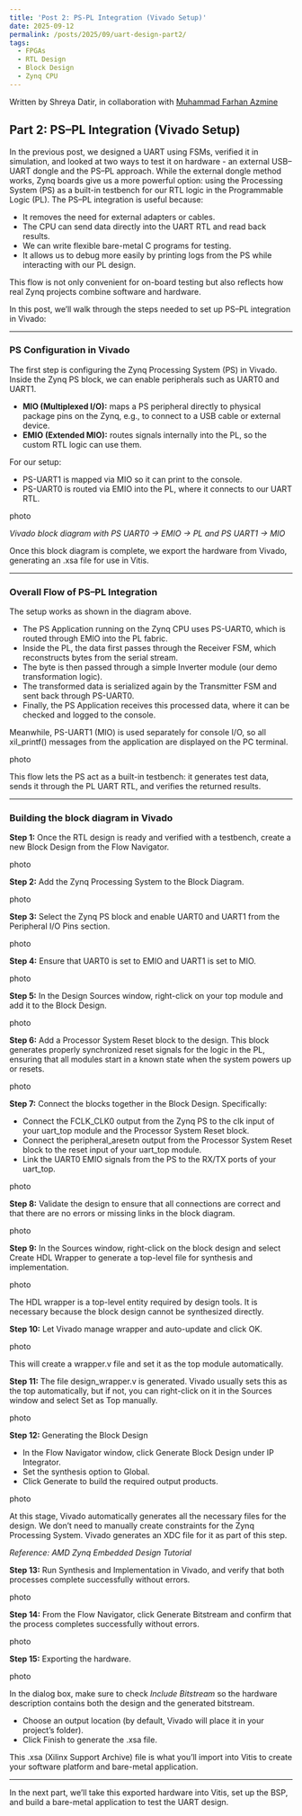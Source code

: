 ```yaml
---
title: 'Post 2: PS-PL Integration (Vivado Setup)'
date: 2025-09-12
permalink: /posts/2025/09/uart-design-part2/
tags:
  - FPGAs
  - RTL Design
  - Block Design
  - Zynq CPU
---
```

Written by Shreya Datir, in collaboration with [Muhammad Farhan Azmine](https://github.com/muhammadfarhan720)

## Part 2: PS–PL Integration (Vivado Setup)

In the previous post, we designed a UART using FSMs, verified it in simulation, and looked at two ways to test it on hardware - an external USB–UART dongle and the PS–PL approach. While the external dongle method works, Zynq boards give us a more powerful option: using the Processing System (PS) as a built-in testbench for our RTL logic in the Programmable Logic (PL). The PS–PL integration is useful because:

- It removes the need for external adapters or cables.  
- The CPU can send data directly into the UART RTL and read back results.  
- We can write flexible bare-metal C programs for testing.  
- It allows us to debug more easily by printing logs from the PS while interacting with our PL design.  

This flow is not only convenient for on-board testing but also reflects how real Zynq projects combine software and hardware.  

In this post, we’ll walk through the steps needed to set up PS–PL integration in Vivado:

---

### PS Configuration in Vivado

The first step is configuring the Zynq Processing System (PS) in Vivado. Inside the Zynq PS block, we can enable peripherals such as UART0 and UART1.

- **MIO (Multiplexed I/O):** maps a PS peripheral directly to physical package pins on the Zynq, e.g., to connect to a USB cable or external device.  
- **EMIO (Extended MIO):** routes signals internally into the PL, so the custom RTL logic can use them.  

For our setup:

- PS-UART1 is mapped via MIO so it can print to the console.  
- PS-UART0 is routed via EMIO into the PL, where it connects to our UART RTL.  

photo  

*Vivado block diagram with PS UART0 → EMIO → PL and PS UART1 → MIO*  

Once this block diagram is complete, we export the hardware from Vivado, generating an .xsa file for use in Vitis.

---

### Overall Flow of PS–PL Integration

The setup works as shown in the diagram above.

- The PS Application running on the Zynq CPU uses PS-UART0, which is routed through EMIO into the PL fabric.  
- Inside the PL, the data first passes through the Receiver FSM, which reconstructs bytes from the serial stream.  
- The byte is then passed through a simple Inverter module (our demo transformation logic).  
- The transformed data is serialized again by the Transmitter FSM and sent back through PS-UART0.  
- Finally, the PS Application receives this processed data, where it can be checked and logged to the console.  

Meanwhile, PS-UART1 (MIO) is used separately for console I/O, so all xil_printf() messages from the application are displayed on the PC terminal.  

photo  

This flow lets the PS act as a built-in testbench: it generates test data, sends it through the PL UART RTL, and verifies the returned results.  

---

### Building the block diagram in Vivado

**Step 1:** Once the RTL design is ready and verified with a testbench, create a new Block Design from the Flow Navigator.  

photo  

**Step 2:** Add the Zynq Processing System to the Block Diagram.  

photo  

**Step 3:** Select the Zynq PS block and enable UART0 and UART1 from the Peripheral I/O Pins section.  

photo  

**Step 4:** Ensure that UART0 is set to EMIO and UART1 is set to MIO.  

photo  

**Step 5:** In the Design Sources window, right-click on your top module and add it to the Block Design.  

photo  

**Step 6:** Add a Processor System Reset block to the design. This block generates properly synchronized reset signals for the logic in the PL, ensuring that all modules start in a known state when the system powers up or resets.  

photo  

**Step 7:** Connect the blocks together in the Block Design. Specifically:  
- Connect the FCLK_CLK0 output from the Zynq PS to the clk input of your uart_top module and the Processor System Reset block.  
- Connect the peripheral_aresetn output from the Processor System Reset block to the reset input of your uart_top module.  
- Link the UART0 EMIO signals from the PS to the RX/TX ports of your uart_top.  

photo  

**Step 8:** Validate the design to ensure that all connections are correct and that there are no errors or missing links in the block diagram.  

photo  

**Step 9:** In the Sources window, right-click on the block design and select Create HDL Wrapper to generate a top-level file for synthesis and implementation.  

photo  

The HDL wrapper is a top-level entity required by design tools. It is necessary because the block design cannot be synthesized directly.  

**Step 10:** Let Vivado manage wrapper and auto-update and click OK.  

photo  

This will create a wrapper.v file and set it as the top module automatically.  

**Step 11:** The file design_wrapper.v is generated. Vivado usually sets this as the top automatically, but if not, you can right-click on it in the Sources window and select Set as Top manually.  

photo  

**Step 12:** Generating the Block Design  
- In the Flow Navigator window, click Generate Block Design under IP Integrator.  
- Set the synthesis option to Global.  
- Click Generate to build the required output products.  

photo  

At this stage, Vivado automatically generates all the necessary files for the design. We don’t need to manually create constraints for the Zynq Processing System. Vivado generates an XDC file for it as part of this step.  

*Reference: AMD Zynq Embedded Design Tutorial*  

**Step 13:** Run Synthesis and Implementation in Vivado, and verify that both processes complete successfully without errors.  

photo  

**Step 14:** From the Flow Navigator, click Generate Bitstream and confirm that the process completes successfully without errors.  

photo  

**Step 15:** Exporting the hardware.  

photo  

In the dialog box, make sure to check *Include Bitstream* so the hardware description contains both the design and the generated bitstream.  

- Choose an output location (by default, Vivado will place it in your project’s folder).  
- Click Finish to generate the .xsa file.  

This .xsa (Xilinx Support Archive) file is what you’ll import into Vitis to create your software platform and bare-metal application.  

---

In the next part, we’ll take this exported hardware into Vitis, set up the BSP, and build a bare-metal application to test the UART design.
